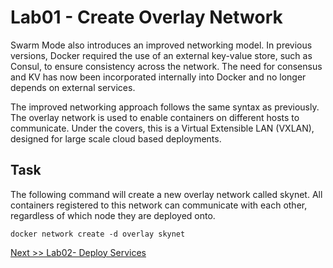 # Lab01 - Create Overlay Network

Swarm Mode also introduces an improved networking model. 
In previous versions, Docker required the use of an external key-value store, such as Consul, to ensure consistency across the network. 
The need for consensus and KV has now been incorporated internally into Docker and no longer depends on external services.

The improved networking approach follows the same syntax as previously. The overlay network is used to enable containers on 
different hosts to communicate. Under the covers, this is a Virtual Extensible LAN (VXLAN), designed for large scale cloud based 
deployments.

## Task

The following command will create a new overlay network called skynet. All containers registered to this network can communicate with 
each other, regardless of which node they are deployed onto.

```
docker network create -d overlay skynet
```

[Next >> Lab02- Deploy Services](lab02-deploy-services.md)
